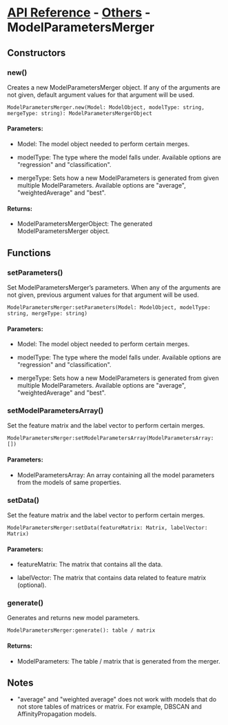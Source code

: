 # [API Reference](../../API.md) - [Others](../Others.md) - ModelParametersMerger

## Constructors

### new()

Creates a new ModelParametersMerger object. If any of the arguments are not given, default argument values for that argument will be used.

```
ModelParametersMerger.new(Model: ModelObject, modelType: string, mergeType: string): ModelParametersMergerObject
```

#### Parameters:

* Model: The model object needed to perform certain merges.

* modelType: The type where the model falls under. Available options are "regression" and "classification".

* mergeType: Sets how a new ModelParameters is generated from given multiple ModelParameters. Available options are "average", "weightedAverage" and "best".

#### Returns:

* ModelParametersMergerObject: The generated ModelParametersMerger object.

## Functions

### setParameters()

Set ModelParametersMerger’s parameters. When any of the arguments are not given, previous argument values for that argument will be used.

```
ModelParametersMerger:setParameters(Model: ModelObject, modelType: string, mergeType: string)
```

#### Parameters:

* Model: The model object needed to perform certain merges.

* modelType: The type where the model falls under. Available options are "regression" and "classification".

* mergeType: Sets how a new ModelParameters is generated from given multiple ModelParameters. Available options are "average", "weightedAverage" and "best".

### setModelParametersArray()

Set the feature matrix and the label vector to perform certain merges.

```
ModelParametersMerger:setModelParametersArray(ModelParametersArray: [])
```

#### Parameters:

* ModelParametersArray: An array containing all the model parameters from the models of same properties.

### setData()

Set the feature matrix and the label vector to perform certain merges.

```
ModelParametersMerger:setData(featureMatrix: Matrix, labelVector: Matrix)
```

#### Parameters:

* featureMatrix: The matrix that contains all the data.

* labelVector: The matrix that contains data related to feature matrix (optional).

### generate()

Generates and returns new model parameters.

```
ModelParametersMerger:generate(): table / matrix
```

#### Returns:

* ModelParameters: The table / matrix that is generated from the merger.

## Notes

* "average" and "weighted average" does not work with models that do not store tables of matrices or matrix. For example, DBSCAN and AffinityPropagation models.

